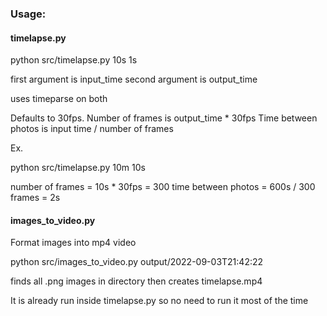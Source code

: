 ### Usage:
#### timelapse.py
python src/timelapse.py 10s 1s


first argument is input_time
second argument is output_time

uses timeparse on both


Defaults to 30fps.  Number of frames is output_time * 30fps
Time between photos is input time / number of frames 

Ex. 

python src/timelapse.py 10m 10s

number of frames = 10s * 30fps = 300
time between photos = 600s / 300 frames = 2s



#### images_to_video.py
Format images into mp4 video

python src/images_to_video.py output/2022-09-03T21:42:22

finds all .png images in directory then creates timelapse.mp4

It is already run inside timelapse.py so no need to run it most of the time

